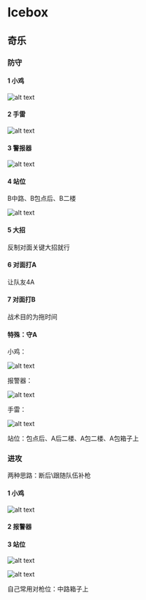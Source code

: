 # Icebox

## 奇乐

### 防守

#### 1 小鸡

![alt text](image-9.png)

#### 2 手雷

![alt text](image-10.png)

#### 3 警报器

![alt text](image-11.png)

#### 4 站位

B中路、B包点后、B二楼

![alt text](image-12.png)

#### 5 大招

反制对面关键大招就行

#### 6 对面打A

让队友4A

#### 7 对面打B

战术目的为拖时间

#### 特殊：守A

小鸡：

![alt text](image-13.png)

报警器：

![alt text](image-14.png)

手雷：

![alt text](image-15.png)

站位：包点后、A后二楼、A包二楼、A包箱子上

### 进攻

两种思路：断后\跟随队伍补枪

#### 1 小鸡

![alt text](image-16.png)

#### 2 报警器

#### 3 站位

![alt text](image-17.png)

![alt text](image-18.png)

自己常用对枪位：中路箱子上

